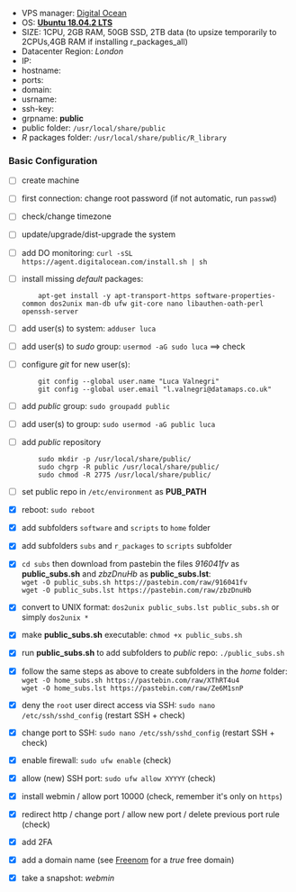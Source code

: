 
  - VPS manager: [Digital Ocean](https://cloud.digitalocean.com/)
  - OS: [**Ubuntu 18.04.2 LTS**]([http://releases.ubuntu.com/18.04/](http://releases.ubuntu.com/18.04/))
  - SIZE: 1CPU, 2GB RAM, 50GB SSD, 2TB data (to upsize temporarily to 2CPUs,4GB RAM if installing r_packages_all)  
  - Datacenter Region: *London*
  - IP: 
  - hostname:  
  - ports: 
  - domain: 
  - usrname: 
  - ssh-key: 
  - grpname: **public**  
  - public folder: `/usr/local/share/public`
  - $R$ packages folder: `/usr/local/share/public/R_library`

### Basic Configuration

  - [ ] create machine
  - [ ] first connection: change root password (if not automatic, run  `passwd`)
  - [ ] check/change timezone
  - [ ] update/upgrade/dist-upgrade the system
  - [ ] add DO monitoring:  `curl -sSL https://agent.digitalocean.com/install.sh | sh`
  - [ ] install missing  _default_  packages:
    
    ```
        apt-get install -y apt-transport-https software-properties-common dos2unix man-db ufw git-core nano libauthen-oath-perl openssh-server
    ```
    
  - [ ] add user(s) to system:  `adduser luca`
  - [ ] add user(s) to  _sudo_  group:  `usermod -aG sudo luca`  ==> check
  - [ ] configure  _git_  for new user(s):
    
    ```
        git config --global user.name "Luca Valnegri"
        git config --global user.email "l.valnegri@datamaps.co.uk"
    ```
    
  - [ ] add  _public_  group:  `sudo groupadd public`
  - [ ] add user(s) to group:  `sudo usermod -aG public luca`
  - [ ] add  _public_  repository
    
    ```
        sudo mkdir -p /usr/local/share/public/
        sudo chgrp -R public /usr/local/share/public/
        sudo chmod -R 2775 /usr/local/share/public/
    ```
    
  - [ ] set public repo in  `/etc/environment`  as  **PUB_PATH**
-   [x] reboot:  `sudo reboot`
-   [x] add subfolders  `software`  and  `scripts`  to  `home`  folder
-   [x] add subfolders  `subs`  and  `r_packages`  to  `scripts`  subfolder
-   [x]  `cd subs`  then download from pastebin the files  _916041fv_  as  **public_subs.sh**  and  _zbzDnuHb_  as  **public_subs.lst**:  
    `wget -O public_subs.sh https://pastebin.com/raw/916041fv`  
    `wget -O public_subs.lst https://pastebin.com/raw/zbzDnuHb`
-   [x] convert to UNIX format:  `dos2unix public_subs.lst public_subs.sh`  or simply  `dos2unix *`
-   [x] make  **public_subs.sh**  executable:  `chmod +x public_subs.sh`
-   [x] run  **public_subs.sh**  to add subfolders to  _public_  repo:  `./public_subs.sh`
-   [x] follow the same steps as above to create subfolders in the  _home_  folder:  
    `wget -O home_subs.sh https://pastebin.com/raw/XThRT4u4`  
    `wget -O home_subs.lst https://pastebin.com/raw/Ze6M1snP`
-   [x] deny the  `root`  user direct access via SSH:  `sudo nano /etc/ssh/sshd_config`  (restart SSH + check)
-   [x] change port to SSH:  `sudo nano /etc/ssh/sshd_config`  (restart SSH + check)
-   [x] enable firewall:  `sudo ufw enable`  (check)
-   [x] allow (new) SSH port:  `sudo ufw allow XYYYY`  (check)
-   [x] install webmin / allow port 10000 (check, remember it's only on  `https`)
-   [x] redirect http / change port / allow new port / delete previous port rule (check)
-   [x] add 2FA
-   [x] add a domain name (see  [Freenom](https://www.freenom.com/)  for a  _true_  free domain)
-   [x] take a snapshot:  _webmin_
<!--stackedit_data:
eyJoaXN0b3J5IjpbLTU5NTg5NzQ4NF19
-->